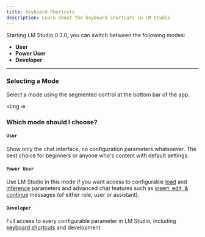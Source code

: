 ```yaml
---
title: Keyboard Shortcuts
description: Learn about the keyboard shortcuts in LM Studio
---
```


Starting LM Studio 0.3.0, you can switch between the following modes:

- **User**
- **Power User**
- **Developer**

<hr>

### Selecting a Mode

Select a mode using the segmented control at the bottom bar of the app.

<img =>

### Which mode should I choose?

#### `User`
Show only the chat interface, no configuration parameters whatsoever. The best choice for beginners or anyone who's content with default settings.

#### `Power User`
Use LM Studio in this mode if you want access to configurable [load](/docs/configuration/load) and [inference](/docs/configuration/inference) parameters and advanced chat features such as [insert, edit, &amp; continue](/docs/advanced/context) messages (of either role, user or assistant).

#### `Developer`
Full access to every configurable parameter in LM Studio, including [keyboard shortcuts](/docs/keychords) and development
